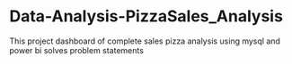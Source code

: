 # Data-Analysis-PizzaSales_Analysis
This project dashboard of complete sales  pizza analysis   using mysql and power bi solves problem statements
